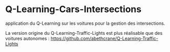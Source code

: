 # Q-Learning-Cars-Intersections
application du Q-Learning sur les voitures pour la gestion des intersections.

La version origine du Q-Learning-Traffic-Lights est plus réalisable que des voitures autonomes :
https://github.com/abethcrane/Q-Learning-Traffic-Lights
